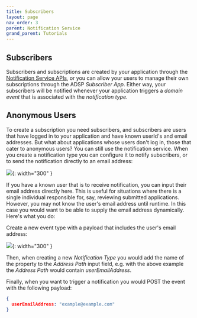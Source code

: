 ```yaml
---
title: Subscribers
layout: page
nav_order: 3
parent: Notification Service
grand_parent: Tutorials
---
```


## Subscribers

Subscribers and subscriptions are created by your application through the [Notification Service APIs](https://api.adsp-uat.alberta.ca/autotest/?urls.primaryName=Notification%20service), or you can allow your users to manage their own subscriptions through the ADSP _Subscriber App_. Either way, your subscribers will be notified whenever your application triggers a _domain event_ that is associated with the _notification type_.

## Anonymous Users

To create a subscription you need subscribers, and subscribers are users that have logged in to your application and have known userId's and email addresses. But what about applications whose users don't log in, those that cater to anonymous users? You can still use the notification service. When you create a notification type you can configure it to notify subscribers, or to send the notification directly to an email address:

![](/adsp-monorepo/assets/notification-service/direct-notification.png){: width="300" }

If you have a known user that is to receive notification, you can input their email address directly here. This is useful for situations where there is a single individual responsible for, say, reviewing submitted applications. However, you may not know the user's email address until runtime. In this case you would want to be able to supply the email address dynamically. Here's what you do:

Create a new event type with a payload that includes the user's email address:

![](/adsp-monorepo/assets/notification-service/event-payload.png){: width="300" }

Then, when creating a new _Notification Type_ you would add the name of the property to the _Address Path_ input field, e.g. with the above example the _Address Path_ would contain _userEmailAddress_.

Finally, when you want to trigger a notification you would POST the event with the following payload:

```JSON
{
  userEmailAddress: "example@example.com"
}
```
